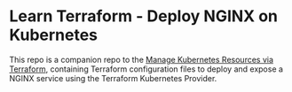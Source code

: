 # Learn Terraform - Deploy NGINX on Kubernetes

This repo is a companion repo to the [Manage Kubernetes Resources via Terraform](https://learn.hashicorp.com/tutorials/terraform/kubernetes-provider?in=terraform/kubernetes), containing Terraform configuration files to deploy and expose a NGINX service using the Terraform Kubernetes Provider.
